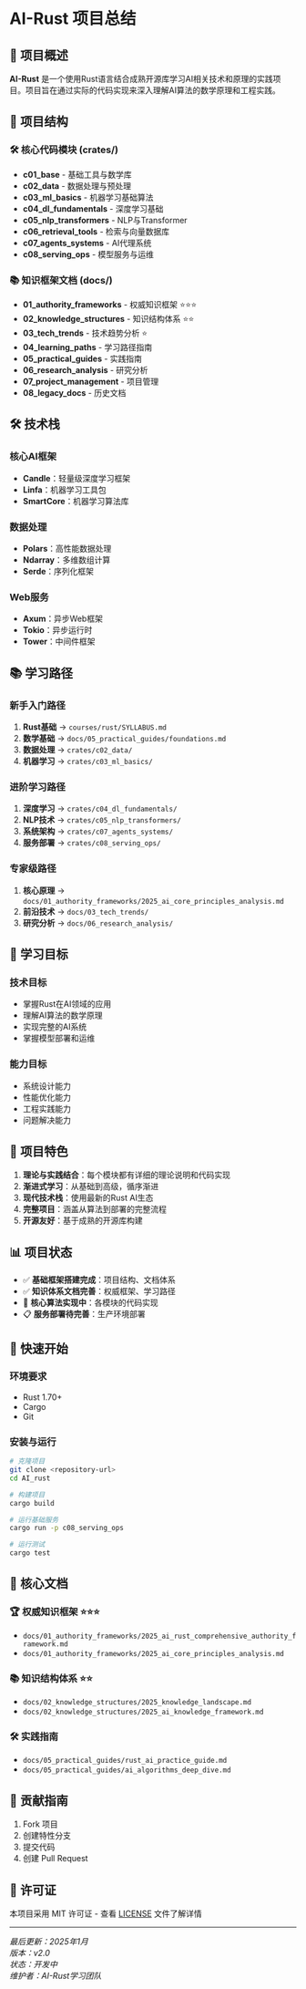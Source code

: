 # AI-Rust 项目总结

## 🎯 项目概述

**AI-Rust** 是一个使用Rust语言结合成熟开源库学习AI相关技术和原理的实践项目。项目旨在通过实际的代码实现来深入理解AI算法的数学原理和工程实践。

## 📁 项目结构

### 🛠️ 核心代码模块 (crates/)

- **c01_base** - 基础工具与数学库
- **c02_data** - 数据处理与预处理
- **c03_ml_basics** - 机器学习基础算法
- **c04_dl_fundamentals** - 深度学习基础
- **c05_nlp_transformers** - NLP与Transformer
- **c06_retrieval_tools** - 检索与向量数据库
- **c07_agents_systems** - AI代理系统
- **c08_serving_ops** - 模型服务与运维

### 📚 知识框架文档 (docs/)

- **01_authority_frameworks** - 权威知识框架 ⭐⭐⭐
- **02_knowledge_structures** - 知识结构体系 ⭐⭐
- **03_tech_trends** - 技术趋势分析 ⭐
- **04_learning_paths** - 学习路径指南
- **05_practical_guides** - 实践指南
- **06_research_analysis** - 研究分析
- **07_project_management** - 项目管理
- **08_legacy_docs** - 历史文档

## 🛠️ 技术栈

### 核心AI框架

- **Candle**：轻量级深度学习框架
- **Linfa**：机器学习工具包
- **SmartCore**：机器学习算法库

### 数据处理

- **Polars**：高性能数据处理
- **Ndarray**：多维数组计算
- **Serde**：序列化框架

### Web服务

- **Axum**：异步Web框架
- **Tokio**：异步运行时
- **Tower**：中间件框架

## 📚 学习路径

### 新手入门路径

1. **Rust基础** → `courses/rust/SYLLABUS.md`
2. **数学基础** → `docs/05_practical_guides/foundations.md`
3. **数据处理** → `crates/c02_data/`
4. **机器学习** → `crates/c03_ml_basics/`

### 进阶学习路径

1. **深度学习** → `crates/c04_dl_fundamentals/`
2. **NLP技术** → `crates/c05_nlp_transformers/`
3. **系统架构** → `crates/c07_agents_systems/`
4. **服务部署** → `crates/c08_serving_ops/`

### 专家级路径

1. **核心原理** → `docs/01_authority_frameworks/2025_ai_core_principles_analysis.md`
2. **前沿技术** → `docs/03_tech_trends/`
3. **研究分析** → `docs/06_research_analysis/`

## 🎯 学习目标

### 技术目标

- 掌握Rust在AI领域的应用
- 理解AI算法的数学原理
- 实现完整的AI系统
- 掌握模型部署和运维

### 能力目标

- 系统设计能力
- 性能优化能力
- 工程实践能力
- 问题解决能力

## 🌟 项目特色

1. **理论与实践结合**：每个模块都有详细的理论说明和代码实现
2. **渐进式学习**：从基础到高级，循序渐进
3. **现代技术栈**：使用最新的Rust AI生态
4. **完整项目**：涵盖从算法到部署的完整流程
5. **开源友好**：基于成熟的开源库构建

## 📊 项目状态

- ✅ **基础框架搭建完成**：项目结构、文档体系
- ✅ **知识体系文档完善**：权威框架、学习路径
- 🔄 **核心算法实现中**：各模块的代码实现
- 📋 **服务部署待完善**：生产环境部署

## 🚀 快速开始

### 环境要求

- Rust 1.70+
- Cargo
- Git

### 安装与运行

```bash
# 克隆项目
git clone <repository-url>
cd AI_rust

# 构建项目
cargo build

# 运行基础服务
cargo run -p c08_serving_ops

# 运行测试
cargo test
```

## 📖 核心文档

### 🏆 权威知识框架 ⭐⭐⭐

- `docs/01_authority_frameworks/2025_ai_rust_comprehensive_authority_framework.md`
- `docs/01_authority_frameworks/2025_ai_core_principles_analysis.md`

### 📚 知识结构体系 ⭐⭐

- `docs/02_knowledge_structures/2025_knowledge_landscape.md`
- `docs/02_knowledge_structures/2025_ai_knowledge_framework.md`

### 🛠️ 实践指南

- `docs/05_practical_guides/rust_ai_practice_guide.md`
- `docs/05_practical_guides/ai_algorithms_deep_dive.md`

## 🤝 贡献指南

1. Fork 项目
2. 创建特性分支
3. 提交代码
4. 创建 Pull Request

## 📄 许可证

本项目采用 MIT 许可证 - 查看 [LICENSE](LICENSE) 文件了解详情

---

*最后更新：2025年1月*  
*版本：v2.0*  
*状态：开发中*  
*维护者：AI-Rust学习团队*
